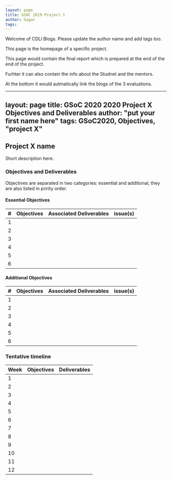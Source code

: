 ```yaml
---
layout: page
title: GSOC 2019 Project 1
author: Sagar
tags: 
---
```


Welcome of CDLI Blogs.
Please update the author name and add tags too. 

This page is the homepage of a specific project.

This page would contain the final report which is prepared at the end of the end of the project.

Furhter it can also contain the info about the Studnet and the mentors.

At the bottom it would autmatically link the blogs of the 3 evaluations. 

---
layout: page
title: GSoC 2020 2020 Project X Objectives and Deliverables
author: "put your first name here"
tags: GSoC2020, Objectives, "project X"
---
## Project X name
Short description here.
### Objectives and Deliverables
Objectives are separated in two categories: essential and additional, they are also listed in pririty order. 
#### Essential Objectives
|\#|Objectives|Associated Deliverables|issue(s)
|---	|---	|---	|---	|
|1   	|   	|   	|   	|
|2   	|   	|   	|   	|
|3   	|   	|   	|   	|
|4   	|   	|   	|   	|
|5   	|   	|   	|   	|
|6   	|   	|   	|   	|
#### Additional Objectives
|\#|Objectives|Associated Deliverables|issue(s)
|---	|---	|---	|---	|
|1   	|   	|   	|   	|
|2   	|   	|   	|   	|
|3   	|   	|   	|   	|
|4   	|   	|   	|   	|
|5   	|   	|   	|   	|
|6   	|   	|   	|   	|
### Tentative timeline
| Week  |Objectives |Deliverables |
|---|---|---|
|1|   |   |
|2|   |   |
|3|   |   |
|4|   |   |
|5|   |   |
|6|   |   |
|7|   |   |
|8|   |   |
|9|   |   |
|10|   |   |
|11|   |   |
|12|   |   |




